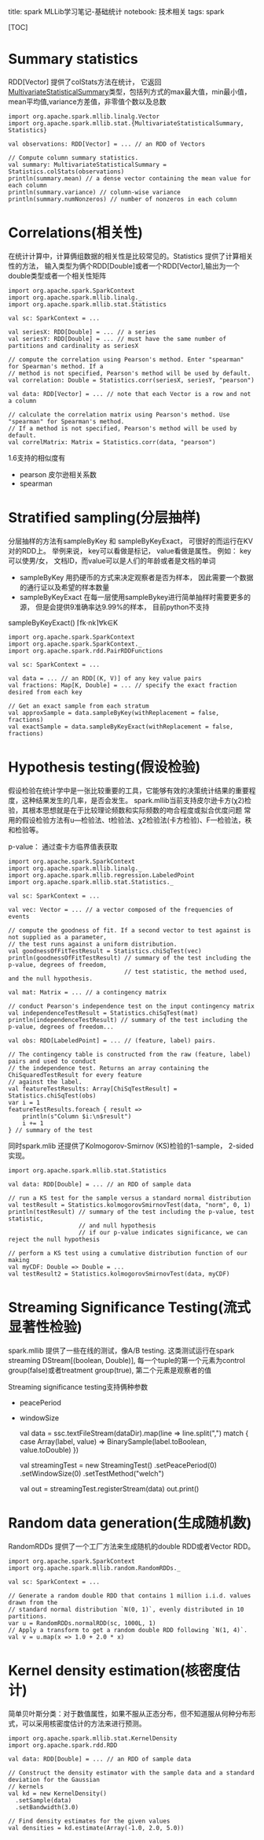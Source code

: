 title: spark MLLib学习笔记-基础统计
notebook: 技术相关
tags: spark

[TOC]

# Summary statistics

RDD[Vector] 提供了colStats方法在统计， 它返回 [MultivariateStatisticalSummary](http://spark.apache.org/docs/1.6.0/api/scala/index.html#org.apache.spark.mllib.stat.MultivariateStatisticalSummary)类型，包括列方式的max最大值，min最小值，mean平均值,variance方差值，非零值个数以及总数


	import org.apache.spark.mllib.linalg.Vector
	import org.apache.spark.mllib.stat.{MultivariateStatisticalSummary, Statistics}

	val observations: RDD[Vector] = ... // an RDD of Vectors

	// Compute column summary statistics.
	val summary: MultivariateStatisticalSummary = Statistics.colStats(observations)
	println(summary.mean) // a dense vector containing the mean value for each column
	println(summary.variance) // column-wise variance
	println(summary.numNonzeros) // number of nonzeros in each column

# Correlations(相关性)

在统计计算中，计算俩组数据的相关性是比较常见的。Statistics 提供了计算相关性的方法， 输入类型为俩个RDD[Double]或者一个RDD[Vector],输出为一个double类型或者一个相关性矩阵

	import org.apache.spark.SparkContext
	import org.apache.spark.mllib.linalg._
	import org.apache.spark.mllib.stat.Statistics

	val sc: SparkContext = ...

	val seriesX: RDD[Double] = ... // a series
	val seriesY: RDD[Double] = ... // must have the same number of partitions and cardinality as seriesX

	// compute the correlation using Pearson's method. Enter "spearman" for Spearman's method. If a
	// method is not specified, Pearson's method will be used by default.
	val correlation: Double = Statistics.corr(seriesX, seriesY, "pearson")

	val data: RDD[Vector] = ... // note that each Vector is a row and not a column

	// calculate the correlation matrix using Pearson's method. Use "spearman" for Spearman's method.
	// If a method is not specified, Pearson's method will be used by default.
	val correlMatrix: Matrix = Statistics.corr(data, "pearson")

1.6支持的相似度有

+ pearson 皮尔逊相关系数
+ spearman

# Stratified sampling(分层抽样)
分层抽样的方法有sampleByKey 和 sampleByKeyExact， 可很好的而运行在KV对的RDD上。 举例来说， key可以看做是标记， value看做是属性。 例如： key 可以使男/女， 文档ID，而value可以是人们的年龄或者是文档的单词

+ sampleByKey 用扔硬币的方式来决定观察者是否为样本， 因此需要一个数据的通行证以及希望的样本数量
+ sampleByKeyExact 在每一层使用sampleBykey进行简单抽样时需要更多的源， 但是会提供9准确率达9.99%的样本， 目前python不支持

sampleByKeyExact()    ⌈fk⋅nk⌉∀k∈K

	import org.apache.spark.SparkContext
	import org.apache.spark.SparkContext._
	import org.apache.spark.rdd.PairRDDFunctions

	val sc: SparkContext = ...

	val data = ... // an RDD[(K, V)] of any key value pairs
	val fractions: Map[K, Double] = ... // specify the exact fraction desired from each key

	// Get an exact sample from each stratum
	val approxSample = data.sampleByKey(withReplacement = false, fractions)
	val exactSample = data.sampleByKeyExact(withReplacement = false, fractions)

# Hypothesis testing(假设检验)
假设检验在统计学中是一张比较重要的工具，它能够有效的决策统计结果的重要程度，这种结果发生的几率，是否会发生。 spark.mllib当前支持皮尔逊卡方(χ2)检验，其根本思想就是在于比较理论频数和实际频数的吻合程度或拟合优度问题
常用的假设检验方法有u—检验法、t检验法、χ2检验法(卡方检验)、F—检验法，秩和检验等。

p-value： 通过查卡方临界值表获取


	import org.apache.spark.SparkContext
	import org.apache.spark.mllib.linalg._
	import org.apache.spark.mllib.regression.LabeledPoint
	import org.apache.spark.mllib.stat.Statistics._

	val sc: SparkContext = ...

	val vec: Vector = ... // a vector composed of the frequencies of events

	// compute the goodness of fit. If a second vector to test against is not supplied as a parameter,
	// the test runs against a uniform distribution.
	val goodnessOfFitTestResult = Statistics.chiSqTest(vec)
	println(goodnessOfFitTestResult) // summary of the test including the p-value, degrees of freedom,
	                                 // test statistic, the method used, and the null hypothesis.

	val mat: Matrix = ... // a contingency matrix

	// conduct Pearson's independence test on the input contingency matrix
	val independenceTestResult = Statistics.chiSqTest(mat)
	println(independenceTestResult) // summary of the test including the p-value, degrees of freedom...

	val obs: RDD[LabeledPoint] = ... // (feature, label) pairs.

	// The contingency table is constructed from the raw (feature, label) pairs and used to conduct
	// the independence test. Returns an array containing the ChiSquaredTestResult for every feature
	// against the label.
	val featureTestResults: Array[ChiSqTestResult] = Statistics.chiSqTest(obs)
	var i = 1
	featureTestResults.foreach { result =>
	    println(s"Column $i:\n$result")
	    i += 1
	} // summary of the test

同时spark.mlib 还提供了Kolmogorov-Smirnov (KS)检验的1-sample， 2-sided实现。

	import org.apache.spark.mllib.stat.Statistics

	val data: RDD[Double] = ... // an RDD of sample data

	// run a KS test for the sample versus a standard normal distribution
	val testResult = Statistics.kolmogorovSmirnovTest(data, "norm", 0, 1)
	println(testResult) // summary of the test including the p-value, test statistic,
	                    // and null hypothesis
	                    // if our p-value indicates significance, we can reject the null hypothesis

	// perform a KS test using a cumulative distribution function of our making
	val myCDF: Double => Double = ...
	val testResult2 = Statistics.kolmogorovSmirnovTest(data, myCDF)

# Streaming Significance Testing(流式显著性检验)
spark.mllib 提供了一些在线的测试，像A/B testing. 这类测试运行在spark streaming DStream[(boolean, Double)],  每一个tuple的第一个元素为control group(false)或者treatment group(true), 第二个元素是观察者的值

Streaming significance testing支持俩种参数

+ peacePeriod
+ windowSize

	val data = ssc.textFileStream(dataDir).map(line => line.split(",") match {
	  case Array(label, value) => BinarySample(label.toBoolean, value.toDouble)
	})

	val streamingTest = new StreamingTest()
	  .setPeacePeriod(0)
	  .setWindowSize(0)
	  .setTestMethod("welch")

	val out = streamingTest.registerStream(data)
	out.print()

# Random data generation(生成随机数)
RandomRDDs 提供了一个工厂方法来生成随机的double RDD或者Vector RDD。

	import org.apache.spark.SparkContext
	import org.apache.spark.mllib.random.RandomRDDs._

	val sc: SparkContext = ...

	// Generate a random double RDD that contains 1 million i.i.d. values drawn from the
	// standard normal distribution `N(0, 1)`, evenly distributed in 10 partitions.
	var u = RandomRDDs.normalRDD(sc, 1000L, 1)
	// Apply a transform to get a random double RDD following `N(1, 4)`.
	val v = u.map(x => 1.0 + 2.0 * x)


# Kernel density estimation(核密度估计)
简单贝叶斯分类：对于数值属性，如果不服从正态分布，但不知道服从何种分布形式，可以采用核密度估计的方法来进行预测。

	import org.apache.spark.mllib.stat.KernelDensity
	import org.apache.spark.rdd.RDD

	val data: RDD[Double] = ... // an RDD of sample data

	// Construct the density estimator with the sample data and a standard deviation for the Gaussian
	// kernels
	val kd = new KernelDensity()
	  .setSample(data)
	  .setBandwidth(3.0)

	// Find density estimates for the given values
	val densities = kd.estimate(Array(-1.0, 2.0, 5.0))
